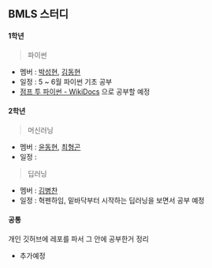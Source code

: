 ## BMLS 스터디
#### 1학년
> 파이썬<br>
-    멤버 : [박성현](https://github.com/shyexnnn), [김동현](https://github.com/ha2hizzx)  
-    일정 : 5 ~ 6월 파이썬 기초 공부  
-    [점프 투 파이썬 - WikiDocs](https://wikidocs.net/book/1) 으로 공부할 예정    

#### 2학년
> 머신러닝<br>
-    멤버 : [윤동현](https://github.com/YDHYDHDONG), [최형곤](https://github.com/Gon1e)
-    일정 :

> 딥러닝<br>
-    멤버 : [김병찬](https://github.com/soft0725)
-    일정 : 혁펜하임, 밑바닥부터 시작하는 딥러닝을 보면서 공부 예정

#### 공통
개인 깃허브에 레포를 파서 그 안에 공부한거 정리  
- 추가예정
